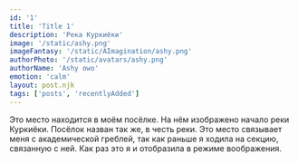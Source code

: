 ```yaml
---
id: '1'
title: 'Title 1'
description: 'Река Куркиёки'
image: '/static/ashy.png'
imageFantasy: '/static/AImagination/ashy.png'
authorPhoto: '/static/avatars/ashy.png'
authorName: 'Ashy owo'
emotion: 'calm'
layout: post.njk
tags: ['posts', 'recentlyAdded']
---
```


Это место находится в моём посёлке. На нём изображено начало реки Куркиёки. Посёлок назван так же, в честь реки. Это место связывает меня с академической греблей, так как раньше я ходила на секцию, связанную с ней. Как раз это я и отобразила в режиме воображения.

